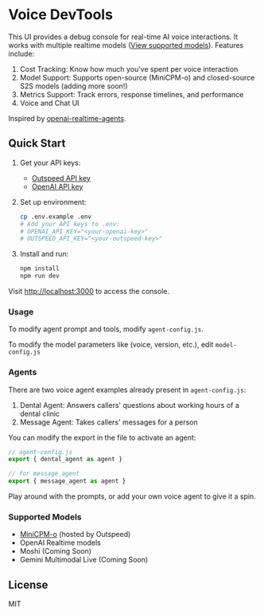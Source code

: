 # Voice DevTools

This UI provides a debug console for real-time AI voice interactions. It works with multiple realtime models ([View supported models](https://docs.outspeed.com/models)). Features include:

1. Cost Tracking: Know how much you've spent per voice interaction
2. Model Support: Supports open-source (MiniCPM-o) and closed-source S2S models (adding more soon!)
3. Metrics Support: Track errors, response timelines, and performance
4. Voice and Chat UI

Inspired by [openai-realtime-agents](https://github.com/openai/openai-realtime-agents).

## Quick Start

1. Get your API keys:

   - [Outspeed API key](https://dashboard.outspeed.com)
   - [OpenAI API key](https://platform.openai.com/settings/api-keys)

2. Set up environment:

   ```bash
   cp .env.example .env
   # Add your API keys to .env:
   # OPENAI_API_KEY="<your-openai-key>"
   # OUTSPEED_API_KEY="<your-outspeed-key>"
   ```

3. Install and run:
   ```bash
   npm install
   npm run dev
   ```

Visit [http://localhost:3000](http://localhost:3000) to access the console.

### Usage

To modify agent prompt and tools, modify `agent-config.js`.

To modify the model parameters like (voice, version, etc.), edit `model-config.js`


### Agents

There are two voice agent examples already present in `agent-config.js`:
1. Dental Agent: Answers callers' questions about working hours of a dental clinic
2. Message Agent: Takes callers' messages for a person

You can modify the export in the file to activate an agent:

```js
// agent-config.js
export { dental_agent as agent }

// for message_agent
export { message_agent as agent }
```

Play around with the prompts, or add your own voice agent to give it a spin.

### Supported Models
  - [MiniCPM-o](https://github.com/OpenBMB/MiniCPM-o) (hosted by Outspeed)
  - OpenAI Realtime models
  - Moshi (Coming Soon)
  - Gemini Multimodal Live (Coming Soon)

## License

MIT
